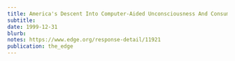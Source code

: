 ```yaml
---
title: America's Descent Into Computer-Aided Unconsciousness And Consumer Fascism
subtitle: 
date: 1999-12-31
blurb: 
notes: https://www.edge.org/response-detail/11921
publication: the_edge
---
```



